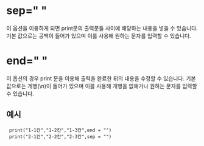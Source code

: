 # sep=" " 
 이 옵션을 이용하게 되면 print문의 출력문들 사이에 해당하는 내용을 넣을 수 있습니다. 기본 값으로는 공백이 들어가 있으며 이를 사용해 원하는 문자를 입력할 수 있습니다.


# end=" "
 이 옵션의 경우 print 문을 이용해 출력을 완료한 뒤의 내용을 수정할 수 있습니다. 기본 값으로는 개행(\n)이 들어가 있으며 이를 사용해 개행을 없애거나 원하는 문자를 입력할 수 있습니다.
 
## 예시
```
 print("1-1칸","1-2칸","1-3칸",end = "")
 print("2-1칸","2-2칸","2-3칸",sep = "")
```

